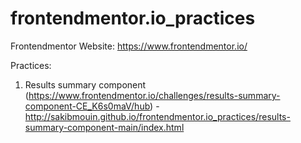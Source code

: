 # frontendmentor.io_practices

Frontendmentor Website: https://www.frontendmentor.io/

Practices:
 1. Results summary component (https://www.frontendmentor.io/challenges/results-summary-component-CE_K6s0maV/hub) - http://sakibmouin.github.io/frontendmentor.io_practices/results-summary-component-main/index.html
